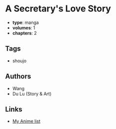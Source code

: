 # A Secretary's Love Story

-   **type**: manga
-   **volumes**: 1
-   **chapters**: 2

## Tags

-   shoujo

## Authors

-   Wang
-   Du Lu (Story & Art)

## Links

-   [My Anime list](https://myanimelist.net/manga/5205/A_Secretarys_Love_Story)
